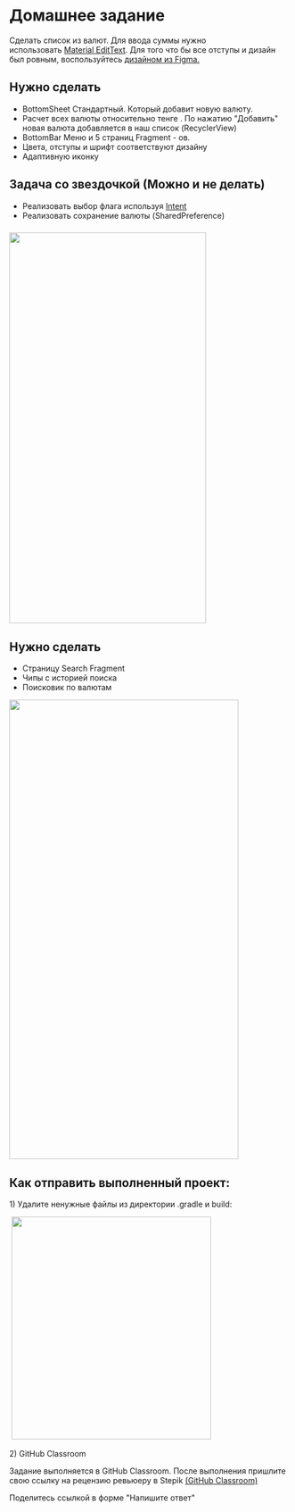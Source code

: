 <h1>Домашнее задание</h1>

<p>Сделать список из валют. Для ввода суммы нужно использовать <a href="https://material.io/components/text-fields/android#using-text-fields" rel="noopener noreferrer nofollow">Material EditText</a>. Для того что бы все отступы и дизайн был ровным, воспользуйтесь <a href="https://www.figma.com/file/wUMKwvYvomG7L3OTuerHhf/?node-id=3693%3A292" rel="noopener noreferrer nofollow">дизайном из Figma.</a> </p>

<h2>Нужно сделать</h2>

<ul>
	<li>BottomSheet Стандартный. Который добавит новую валюту. </li>
	<li>Расчет всех валюты относительно тенге . По нажатию "Добавить" новая валюта добавляется в наш список (RecyclerView)</li>
	<li>BottomBar Меню и 5 страниц Fragment - ов.</li>
	<li>Цвета, отступы и шрифт соответствуют дизайну</li>
	<li>Адаптивную иконку</li>
</ul>

<h2>Задача со звездочкой (Можно и не делать)</h2>

<ul>
	<li>Реализовать выбор флага используя <a href="https://stackoverflow.com/questions/5309190/android-pick-images-from-gallery" rel="noopener noreferrer nofollow">Intent</a></li>
	<li>Реализовать сохранение валюты (SharedPreference)</li>
</ul>

<h3><img alt="" height="700" name="Снимок экрана 2022-04-16 в 14.06.49.png" src="https://ucarecdn.com/75a20afd-759c-4902-b7a9-1ad4b7d8fe04/" width="353"></h3>

<h2>Нужно сделать</h2>

<ul>
	<li>Страницу Search Fragment</li>
	<li>Чипы с историей поиска </li>
	<li>Поисковик по валютам</li>
</ul>

<p><img alt="" height="823" name="Search.png" src="https://ucarecdn.com/ee0c7cd4-a766-40bd-8d26-76c34d36877a/" width="411"></p>

<h2>Как отправить выполненный проект:</h2>

<p>1) Удалите ненужные файлы из директории .gradle и build:</p>

<p> <img alt="" height="399" name="Снимок экрана 2022-03-17 в 17.19.19.png" src="https://ucarecdn.com/0499e2b3-4102-4f7a-8a53-6774a145947d/" width="358"></p>

<p>2) GitHub Classroom</p>

<p>Задание выполняется в GitHub Classroom. После выполнения пришлите свою ссылку на рецензию ревьюеру в Stepik <a href="https://classroom.github.com/a/gress2Ev" rel="noopener noreferrer nofollow" target="_blank">(</a><a href="https://classroom.github.com/a/bGCuXuaJ" rel="noopener noreferrer nofollow">GitHub Classroom)</a></p>

<p>Поделитесь ссылкой в форме "Напишите ответ"</p>